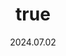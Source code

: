 ---
wip: "True"
id: "43557"
title:
  de: "Vergilbte Br'aaxleder-Schatzkarte"
  en: "Timeworn Br'aaxskin Map"
  fr: "Vieille carte en peau de br'aax"
  ja: "古ぼけた地図G17"
  cn: "陈旧的狞豹革地图"
  ko: "17등급 오래된 지도"
layout: treasuremap
page_type: guide
categories: "treasuremap"
instanceType: "treasuremap"
date: "2024.07.02"
patchNumber: "7.0"
patchName: "Dawntrail"
expac: "dt"
image: "/assets/img/content/klassen/Chocobo.webp"
terms:
    - term: "TreasureMaps"
    - term: "Dawntrail"
sortid: 28
order: 28
plvl: 100
slug: "vergilbte_braaxleder_schatzkarte"
maxpartysize: 8
treasuredungeons:
  - name: "Cenote Ja Ja Gural"
zones:
  - zonename: "Shaaloani"
    fullimage: "/assets/img/treasuremaps/Vergilbte Br'aaxleder-Schatzkarte/Shaaloani/Shaaloani.webp"
    subimage:
      - "/assets/img/treasuremaps/Vergilbte Br'aaxleder-Schatzkarte/Shaaloani/A.webp"
      - "/assets/img/treasuremaps/Vergilbte Br'aaxleder-Schatzkarte/Shaaloani/B.webp"
      - "/assets/img/treasuremaps/Vergilbte Br'aaxleder-Schatzkarte/Shaaloani/C.webp"
      - "/assets/img/treasuremaps/Vergilbte Br'aaxleder-Schatzkarte/Shaaloani/D.webp"
      - "/assets/img/treasuremaps/Vergilbte Br'aaxleder-Schatzkarte/Shaaloani/E.webp"
      - "/assets/img/treasuremaps/Vergilbte Br'aaxleder-Schatzkarte/Shaaloani/F.webp"
      - "/assets/img/treasuremaps/Vergilbte Br'aaxleder-Schatzkarte/Shaaloani/G.webp"
      - "/assets/img/treasuremaps/Vergilbte Br'aaxleder-Schatzkarte/Shaaloani/H.webp"
  - zonename: "Heritage Found"
    fullimage: "/assets/img/treasuremaps/Vergilbte Br'aaxleder-Schatzkarte/Ewiges Erbe/Ewiges Erbe.webp"
    subimage:
      - "/assets/img/treasuremaps/Vergilbte Br'aaxleder-Schatzkarte/Ewiges Erbe/A.webp"
      - "/assets/img/treasuremaps/Vergilbte Br'aaxleder-Schatzkarte/Ewiges Erbe/B.webp"
      - "/assets/img/treasuremaps/Vergilbte Br'aaxleder-Schatzkarte/Ewiges Erbe/C.webp"
      - "/assets/img/treasuremaps/Vergilbte Br'aaxleder-Schatzkarte/Ewiges Erbe/D.webp"
      - "/assets/img/treasuremaps/Vergilbte Br'aaxleder-Schatzkarte/Ewiges Erbe/E.webp"
      - "/assets/img/treasuremaps/Vergilbte Br'aaxleder-Schatzkarte/Ewiges Erbe/F.webp"
      - "/assets/img/treasuremaps/Vergilbte Br'aaxleder-Schatzkarte/Ewiges Erbe/G.webp"
      - "/assets/img/treasuremaps/Vergilbte Br'aaxleder-Schatzkarte/Ewiges Erbe/H.webp"
  - zonename: "Urqopacha"
    fullimage: "/assets/img/treasuremaps/Vergilbte Br'aaxleder-Schatzkarte/Urqopacha/Urqopacha.webp"
    subimage:
      - "/assets/img/treasuremaps/Vergilbte Br'aaxleder-Schatzkarte/Urqopacha/A.webp"
      - "/assets/img/treasuremaps/Vergilbte Br'aaxleder-Schatzkarte/Urqopacha/B.webp"
      - "/assets/img/treasuremaps/Vergilbte Br'aaxleder-Schatzkarte/Urqopacha/C.webp"
      - "/assets/img/treasuremaps/Vergilbte Br'aaxleder-Schatzkarte/Urqopacha/D.webp"
      - "/assets/img/treasuremaps/Vergilbte Br'aaxleder-Schatzkarte/Urqopacha/E.webp"
      - "/assets/img/treasuremaps/Vergilbte Br'aaxleder-Schatzkarte/Urqopacha/F.webp"
      - "/assets/img/treasuremaps/Vergilbte Br'aaxleder-Schatzkarte/Urqopacha/G.webp"
      - "/assets/img/treasuremaps/Vergilbte Br'aaxleder-Schatzkarte/Urqopacha/H.webp"
  - zonename: "Kozama'uka"
    fullimage: "/assets/img/treasuremaps/Vergilbte Br'aaxleder-Schatzkarte/Kozama'uka/Kozama'uka.webp"
    subimage:
      - "/assets/img/treasuremaps/Vergilbte Br'aaxleder-Schatzkarte/Kozama'uka/A.webp"
      - "/assets/img/treasuremaps/Vergilbte Br'aaxleder-Schatzkarte/Kozama'uka/B.webp"
      - "/assets/img/treasuremaps/Vergilbte Br'aaxleder-Schatzkarte/Kozama'uka/C.webp"
      - "/assets/img/treasuremaps/Vergilbte Br'aaxleder-Schatzkarte/Kozama'uka/D.webp"
      - "/assets/img/treasuremaps/Vergilbte Br'aaxleder-Schatzkarte/Kozama'uka/E.webp"
      - "/assets/img/treasuremaps/Vergilbte Br'aaxleder-Schatzkarte/Kozama'uka/F.webp"
      - "/assets/img/treasuremaps/Vergilbte Br'aaxleder-Schatzkarte/Kozama'uka/G.webp"
      - "/assets/img/treasuremaps/Vergilbte Br'aaxleder-Schatzkarte/Kozama'uka/H.webp"
  - zonename: "Yak T'el"
    fullimage: "/assets/img/treasuremaps/Vergilbte Br'aaxleder-Schatzkarte/Yak T'el/Yak T'el.webp"
    subimage:
      - "/assets/img/treasuremaps/Vergilbte Br'aaxleder-Schatzkarte/Yak T'el/A.webp"
      - "/assets/img/treasuremaps/Vergilbte Br'aaxleder-Schatzkarte/Yak T'el/B.webp"
      - "/assets/img/treasuremaps/Vergilbte Br'aaxleder-Schatzkarte/Yak T'el/C.webp"
      - "/assets/img/treasuremaps/Vergilbte Br'aaxleder-Schatzkarte/Yak T'el/D.webp"
      - "/assets/img/treasuremaps/Vergilbte Br'aaxleder-Schatzkarte/Yak T'el/E.webp"
      - "/assets/img/treasuremaps/Vergilbte Br'aaxleder-Schatzkarte/Yak T'el/F.webp"
      - "/assets/img/treasuremaps/Vergilbte Br'aaxleder-Schatzkarte/Yak T'el/G.webp"
      - "/assets/img/treasuremaps/Vergilbte Br'aaxleder-Schatzkarte/Yak T'el/H.webp"
---